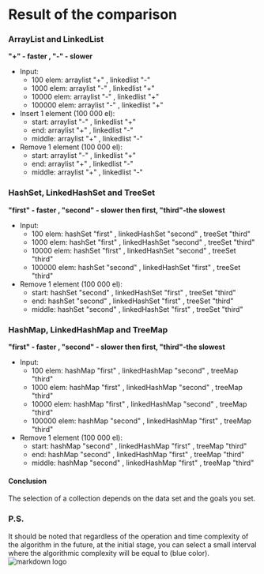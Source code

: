 # Result of the comparison

### ArrayList and LinkedList
 **"+" - faster , "-" - slower**
 - Input:
    + 100 elem: arraylist "+" , linkedlist "-" 
    + 1000 elem: arraylist "-" , linkedlist "+"
    + 10000 elem: arraylist "-" , linkedlist "+"
    + 100000 elem: arraylist "-" , linkedlist "+"
 - Insert 1 element (100 000 el):
    + start: arraylist "-" , linkedlist "+" 
    + end: arraylist "+" , linkedlist "-" 
    + middle: arraylist "+" , linkedlist "-" 
 - Remove 1 element (100 000 el):    
    + start: arraylist "-" , linkedlist "+" 
    + end: arraylist "+" , linkedlist "-" 
    + middle: arraylist "+" , linkedlist "-" 
    
### HashSet, LinkedHashSet and TreeSet
**"first" - faster , "second" - slower then first, "third"-the slowest**
- Input:
    + 100 elem: hashSet "first" , linkedHashSet "second" , treeSet "third" 
    + 1000 elem: hashSet "first" , linkedHashSet "second" , treeSet "third" 
    + 10000 elem: hashSet "first" , linkedHashSet "second" , treeSet "third" 
    + 100000 elem: hashSet "second" , linkedHashSet "first" , treeSet "third"
- Remove 1 element (100 000 el):
    + start: hashSet "second" , linkedHashSet "first" , treeSet "third" 
    + end: hashSet "second" , linkedHashSet "first" , treeSet "third" 
    + middle: hashSet "second" , linkedHashSet "first" , treeSet "third" 
 
### HashMap, LinkedHashMap and TreeMap  
**"first" - faster , "second" - slower then first, "third"-the slowest**
- Input:
    + 100 elem: hashMap "first" , linkedHashMap "second" , treeMap "third" 
    + 1000 elem: hashMap "first" , linkedHashMap "second" , treeMap "third"
    + 10000 elem: hashMap "first" , linkedHashMap "second" , treeMap "third" 
    + 100000 elem: hashMap "second" , linkedHashMap "first" , treeMap "third"
- Remove 1 element (100 000 el):
    + start: hashMap "second" , linkedHashMap "first" , treeMap "third" 
    + end: hashMap "second" , linkedHashMap "first" , treeMap "third" 
    + middle: hashMap "second" , linkedHashMap "first" , treeMap "third" 

#### Conclusion 
The selection of a collection depends on the data set and the goals you set.

### P.S.
It should be noted that regardless of the operation and time complexity of the algorithm in the future, at the initial stage, you can select a small interval where the algorithmic complexity will be equal to (blue color).
![markdown logo](https://webattach.mail.yandex.net/message_part_real/slide-42.jpg?exif_rotate=y&no_disposition=y&name=slide-42.jpg&sid=YWVzX3NpZDp7ImFlc0tleUlkIjoiMTc4IiwiaG1hY0tleUlkIjoiMTc4IiwiaXZCYXNlNjQiOiJOcFl5N3ViVlVXZ2R2NUs1dDNPS0hRPT0iLCJzaWRCYXNlNjQiOiJtWEw3ZnVUQklzWVBCN3NjVlJwaSs4MS94NUh5QXpway9GOVlmMndGRDl3TDBOekpYRkNWMysrT2FnNmZJVHN4YjVlRVQ4ZkdoeFZkS2RnOFhXVHh0QWlISytJZFU0Y2ZSQ2Qyb0h2WUJUdWxvc1FuS2ZMYzU2Ulg2Y01Mc1c3TyIsImhtYWNCYXNlNjQiOiJZVXBLV1l2VEFUSnZEQmovWTdvYnEzV01QUzV1b0k0TExjWE5lK0paTUpNPSJ9)